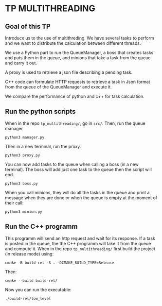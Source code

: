# TP MULTITHREADING

## Goal of this TP
Introduce us to the use of multithreding. We have several tasks to perform and we want to distribute the calculation between different threads. 

We use a Python part to run the QueueManager, a boss that creates tasks and puts them in the queue, and minions that take a task from the queue and carry it out.

A proxy is used to retrieve a json file describing a pending task.

C++ code can formulate HTTP requests to retrieve a task in Json format from the queue of the QueueManager and execute it.

We compare the performance of python and c++ for task calculation.

## Run the python scripts
When in the repo `tp_multithreading/`, go in `src/`. Then, run the queue manager
```
python3 manager.py 
``` 
Then in a new terminal, run the proxy.
```
python3 proxy.py
```
You can now add tasks to the queue when calling a boss (in a new terminal). The boss will add just one task to the queue then the script will end.
```
python3 boss.py
```
When you call minions, they will do all the tasks in the queue and print a message when they are done or when the queue is empty at the moment of their call:
```
python3 minion.py
```

## Run the C++ programm
This programm will send an http request and wait for its response. If a task is posted in the queue, the the C++ programm will take it from the queue and compute it.
When in the repo `tp_multithreading/` first build the project (in release mode) using:
```
cmake -B build-rel -S . -DCMAKE_BUILD_TYPE=Release
```
Then:
```
cmake --build build-rel/
```
Now you can run the executable:
```
./build-rel/low_level 
```
